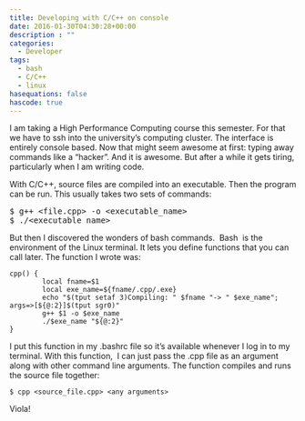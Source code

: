 ```yaml
---
title: Developing with C/C++ on console
date: 2016-01-30T04:30:28+00:00
description : ""
categories:
  - Developer
tags:
  - bash
  - C/C++
  - linux
hasequations: false
hascode: true
---
```

<p class="">
  I am taking a High Performance Computing course this semester. For that we have to <span class="lang:default decode:true  crayon-inline ">ssh</span> into the university&#8217;s computing cluster. The interface is entirely console based. Now that might seem awesome at first: typing away commands like a &#8220;hacker&#8221;. And it is awesome. But after a while it gets tiring, particularly when I am writing code.<!--more-->
</p>

<p class="">
  With C/C++, source files are compiled into an executable. Then the program can be run. This usually takes two sets of commands:
</p>

<pre class="lang:default decode:true ">$ g++ &lt;file.cpp&gt; -o &lt;executable_name&gt;
$ ./&lt;executable_name&gt;</pre>

But then I discovered the wonders of <span class="lang:default decode:true  crayon-inline">bash</span> commands.  <span class="lang:default decode:true  crayon-inline">Bash</span>  is the environment of the Linux terminal. It lets you define functions that you can call later. The function I wrote was:

<pre class="lang:sh decode:true "><code>cpp() {
        local fname=$1
        local exe_name=${fname/.cpp/.exe}
        echo "$(tput setaf 3)Compiling: " $fname "-&gt; " $exe_name"; args=&gt;[${@:2}]$(tput sgr0)"
        g++ $1 -o $exe_name
        ./$exe_name "${@:2}"
}
</code></pre>

I put this function in my <span class="lang:sh decode:true  crayon-inline ">.bashrc</span> file so it&#8217;s available whenever I log in to my terminal. With this function,  I can just pass the <span class="lang:sh decode:true  crayon-inline ">.cpp</span> file as an argument along with other command line arguments. The function compiles and runs the source file together:

<pre class="lang:sh decode:true "><code>$ cpp &lt;source_file.cpp&gt; &lt;any arguments&gt;</code></pre>

Viola!
